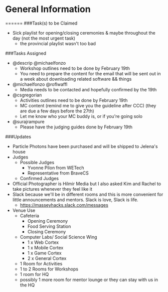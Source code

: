 # General Information
======
###Task(s) to be Claimed
+ Sick playlist for opening/closing ceremonies & maybe throughout the day (not the most urgent task)
    + the provincial playlist wasn't too bad 

###Tasks Assigned
+ @descrip @michaelfonzo 
    + Workshop outlines need to be done by February 19th 
    + You need to prepare the content for the email that will be sent out in a week about downloading related software && things
+ @michaelfonzo @roflwaffl
    + Media needs to be contacted and hopefully confirmed by the 19th
+ @csgregorian
    + Activities outlines need to be done by February 19th
    + MC content (remind me to give you the guideline after CCC) (they are due a few days before the 27th)
    + Let me know who your MC buddy is, or if you're going solo
+ @surajrampure
    + Please have the judging guides done by February 19th
  

###Updates
+ Particle Photons have been purchased and will be shipped to Jelena's house
+ Judges 
    + Possible Judges
      + Yvonne Pilon from WETech
      + Representative from BraveCS
    + Confirmed Judges
+ Official Photographer is Hilmir Media but I also asked Kim and Rachel to take pictures whenever they feel like it
+ Slack because we'll be in different rooms and this is more convenient for little announcements and mentors. Slack is love, Slack is life.
    + https://masseyhacks.slack.com/messages
+ Venue Use
    + Cafeteria
        + Opening Ceremony
        + Food Serving Station
        + Closing Ceremony
    + Computer Labs/ Social Science Wing
        + 1 x Web Cortex
        + 1 x Mobile Cortex
        + 1 x Game Cortex
        + 2 x General Cortex
    + 1 Room for Activities
    + 1 to 2 Rooms for Workshops
    + 1 room for HQ
    + possibly 1 more room for mentor lounge or they can stay with us in the HQ
